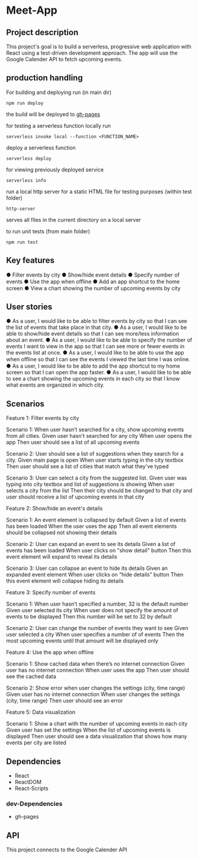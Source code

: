 # Meet-App

## Project description

This project's goal is to build a serverless, progressive web application with React using a test-driven development approach.
The app will use the Google Calender API to fetch upcoming events.

## production handling

For building and deploying run (in main dir)

`npm run deploy`

the build will be deployed to [gh-pages](https://koljapohl.github.io/meet)

for testing a serverless function locally run

`serverless invoke local --function <FUNCTION_NAME>`

deploy a serverless function

`serverless deploy`

for viewing previously deployed service

`serverless info`

run a local http server for a static HTML file for testing purposes (within test folder)

`http-server`

serves all files in the current directory on a local server

to run unit tests (from main folder)

`npm run test`

## Key features

● Filter events by city
● Show/hide event details
● Specify number of events
● Use the app when oﬄine
● Add an app shortcut to the home screen
● View a chart showing the number of upcoming events by city

## User stories

● As a user, I would like to be able to filter events by city so that I can see the list of events that
take place in that city.
● As a user, I would like to be able to show/hide event details so that I can see more/less
information about an event.
● As a user, I would like to be able to specify the number of events I want to view in the app so
that I can see more or fewer events in the events list at once.
● As a user, I would like to be able to use the app when oﬄine so that I can see the events I
viewed the last time I was online.
● As a user, I would like to be able to add the app shortcut to my home screen so that I can
open the app faster.
● As a user, I would like to be able to see a chart showing the upcoming events in each city so
that I know what events are organized in which city.

## Scenarios

Feature 1: Filter events by city

  Scenario 1: When user hasn’t searched for a city, show upcoming events from all cities.
    Given user hasn't searched for any city
    When user opens the app
    Then user should see a list of all upcoming events

  Scenario 2: User should see a list of suggestions when they search for a city.
    Given main page is open
    When user starts typing in the city textbox
    Then user should see a list of cities that match what they've typed

  Scenario 3: User can select a city from the suggested list.
    Given user was typing into city textbox and list of suggestions is showing
    When user selects a city from the list
    Then their city should be changed to that city and user should receive a list of upcoming events in that city

Feature 2: Show/hide an event's details

  Scenario 1: An event element is collapsed by default
    Given a list of events has been loaded
    When the user uses the app
    Then all event elements should be collapsed not showing their details

  Scenario 2: User can expand an event to see its details
    Given a list of events has been loaded
    When user clicks on "show detail" button
    Then this event element will expand to reveal its details

  Scenario 3: User can collapse an event to hide its details
    Given an expanded event element
    When user clicks on "hide details" button
    Then this event element will collapse hiding its details

Feature 3: Specify number of events

  Scenario 1: When user hasn’t specified a number, 32 is the default number
    Given user selected its city
    When user does not specify the amount of events to be displayed
    Then this number will be set to 32 by default

  Scenario 2: User can change the number of events they want to see
    Given user selected a city
    When user specifies a number of of events
    Then the most upcoming events until that amount will be displayed only

Feature 4: Use the app when offline

  Scenario 1: Show cached data when there’s no internet connection
   Given user has no internet connection
   When user uses the app
   Then user should see the cached data

  Scenario 2: Show error when user changes the settings (city, time range)
    Given user has no internet connection
    When user changes the settings (city, time range)
    Then user should see an error

Feature 5: Data visualization

  Scenario 1: Show a chart with the number of upcoming events in each city
    Given user has set the settings
    When the list of upcoming events is displayed
    Then user should see a data visualization that shows how many events per city are listed

## Dependencies

+ React
+ ReactDOM
+ React-Scripts

### dev-Dependencies

+ gh-pages

## API

This project connects to the Google Calender API
